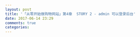 ```yaml
---
layout: post
title: '「从零开始做购物网站」第4章  STORY 2 - admin 可以登录后台'
date: 2017-06-14 23:29
comments: true
categories: 
---
```

